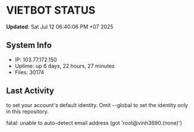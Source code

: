# VIETBOT STATUS
**Updated**: Sat Jul 12 06:40:06 PM +07 2025

## System Info
- IP: 103.77.172.150
- Uptime: up 6 days, 22 hours, 27 minutes
- Files: 30174

## Last Activity

to set your account's default identity.
Omit --global to set the identity only in this repository.

fatal: unable to auto-detect email address (got 'root@vinh3690.(none)')
